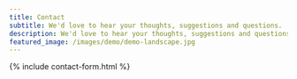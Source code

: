 ```yaml
---
title: Contact
subtitle: We'd love to hear your thoughts, suggestions and questions.
description: We'd love to hear your thoughts, suggestions and questions.
featured_image: /images/demo/demo-landscape.jpg
---
```


{% include contact-form.html %}
